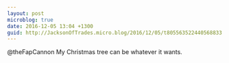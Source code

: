 ```yaml
---
layout: post
microblog: true
date: 2016-12-05 13:04 +1300
guid: http://JacksonOfTrades.micro.blog/2016/12/05/t805563522440568833.html
---
```

@theFapCannon My Christmas tree can be whatever it wants.

